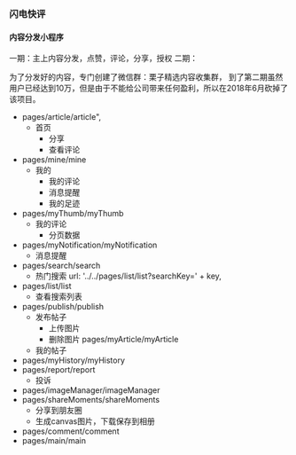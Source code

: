

### 闪电快评

#### 内容分发小程序
一期：主上内容分发，点赞，评论，分享，授权
二期：

为了分发好的内容，专门创建了微信群：栗子精选内容收集群，
到了第二期虽然用户已经达到10万，但是由于不能给公司带来任何盈利，所以在2018年6月砍掉了该项目。

- pages/article/article",
  - 首页
    - 分享
    - 查看评论
- pages/mine/mine
  - 我的
    - 我的评论
    - 消息提醒
    - 我的足迹
- pages/myThumb/myThumb
  - 我的评论
    - 分页数据
- pages/myNotification/myNotification
  - 消息提醒
- pages/search/search
  - 热门搜索  url: '../../pages/list/list?searchKey=' + key,
- pages/list/list
  - 查看搜索列表
- pages/publish/publish
  - 发布帖子
    - 上传图片
    - 删除图片
pages/myArticle/myArticle
  - 我的帖子
- pages/myHistory/myHistory
- pages/report/report
  - 投诉
- pages/imageManager/imageManager
- pages/shareMoments/shareMoments
  - 分享到朋友圈
  - 生成canvas图片，下载保存到相册
- pages/comment/comment
- pages/main/main

